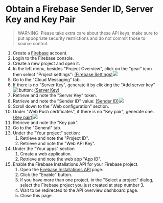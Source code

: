 # Obtain a Firebase Sender ID, Server Key and Key Pair

> WARNING: Please take extra care about these API keys, make sure to put appopriate security restrictions and do not commit those to source control.

1. Create a [Firebase](https://firebase.google.com/) account.
2. Login to the Firebase console.
3. Create a new project and open it.
4. In the left menu, besides "Project Overview", click on the "gear" icon then select "Project settings":
    <a href="https://github.com/Sitecore/Sitecore.Demo.Omni/blob/master/fitness/app/docs/img/project-settings.png">(Firebase Settings)<img src="https://github.com/Sitecore/Sitecore.Demo.Omni/raw/master/fitness/app/docs/img/project-settings.png"/></a>
5. Go to the "Cloud Messaging" tab.
6. If there is no "Server Key", generate it by clicking the "Add server key" button:
    <a href="https://github.com/Sitecore/Sitecore.Demo.Omni/blob/master/fitness/app/docs/img/server-key.png">(Server Key)<img align="left"  src="https://github.com/Sitecore/Sitecore.Demo.Omni/raw/master/fitness/app/docs/img/server-key.png" /></a>
7. Retrieve and note the "Server Key" token.
8. Retrieve and note the "Sender ID" value:
    <a href="https://github.com/Sitecore/Sitecore.Demo.Omni/blob/master/fitness/app/docs/img/gcp-sender-id.png">(Sender ID)<img src="https://github.com/Sitecore/Sitecore.Demo.Omni/raw/master/fitness/app/docs/img/gcp-sender-id.png" /></a>
9. Scroll down to the "Web configuration" section.
10. Under "Web Push certificates", if there is no "Key pair", generate one.
    <a href="https://github.com/Sitecore/Sitecore.Demo.Omni/blob/master/fitness/app/docs/img/push-cert.png">(Key pair)<img src="https://github.com/Sitecore/Sitecore.Demo.Omni/raw/master/fitness/app/docs/img/push-cert.png"/></a>
11. Retrieve and note the "Key pair".
12. Go to the "General" tab.
13. Under the "Your project" section:
    1. Retrieve and note the "Project ID".
    2. Retrieve and note the "Web API Key".
14. Under the "Your apps" section
    1. Create a web application.
    2. Retrieve and note the web app "App ID".
15. Enable the Firebase Installations API for your Firebase project.
    1. Open the [Firebase Installations API](https://console.cloud.google.com/apis/library/firebaseinstallations.googleapis.com) page.
    2. Click the "Enable" button.
    3. If you have more than one project, in the "Select a project" dialog, select the Firebase project you just created at step number 3.
    4. Wait to be redirected to the API overview dashboard page.
    5. Close this page.
